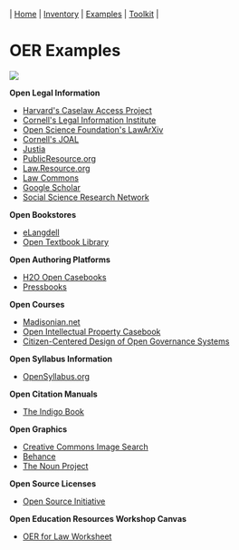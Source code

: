 | [Home](https://legalhackers.github.io/OER-VirtualForum/) | [Inventory](https://legalhackers.github.io/OER-VirtualForum/Inventory.html) | [Examples](https://legalhackers.github.io/OER-VirtualForum/Examples.html) | [Toolkit](https://legalhackers.github.io/OER-VirtualForum/Toolkit.html) |

# OER Examples

![](https://i.imgur.com/vqzqcfU.png)

**Open Legal Information**
* [Harvard's Caselaw Access Project](https://case.law/)
* [Cornell's Legal Information Institute](https://www.law.cornell.edu/wex/index.html)
* [Open Science Foundation's LawArXiv](https://osf.io/preprints/lawarxiv)
* [Cornell's JOAL](https://ojs.law.cornell.edu/index.php/joal)
* [Justia](https://www.justia.com/)
* [PublicResource.org](https://public.resource.org/index.html)
* [Law.Resource.org](https://law.resource.org/)
* [Law Commons](http://network.bepress.com/law/)
* [Google Scholar](https://scholar.google.com/)
* [Social Science Research Network](https://www.ssrn.com/index.cfm/en/)

**Open Bookstores**
* [eLangdell](https://www.cali.org/the-elangdell-bookstore)
* [Open Textbook Library](https://open.umn.edu/opentextbooks/subjects/law)

**Open Authoring Platforms**
* [H2O Open Casebooks](https://opencasebook.org)
* [Pressbooks](https://pressbooks.com/)

**Open Courses**
* [Madisonian.net](http://madisonian.net/home/?page_id=1260)
* [Open Intellectual Property Casebook](https://law.duke.edu/cspd/openip/)
* [Citizen-Centered Design of Open Governance Systems](https://ocw.mit.edu/courses/architecture/4-285-research-topics-in-architecture-citizen-centered-design-of-open-governance-systems-fall-2002/)

**Open Syllabus Information**
* [OpenSyllabus.org](https://opensyllabus.org/)

**Open Citation Manuals**
* [The Indigo Book](https://law.resource.org/pub/us/code/blue/IndigoBook.html)

**Open Graphics**
* [Creative Commons Image Search](https://ccsearch.creativecommons.org/)
* [Behance](https://www.behance.net/)
* [The Noun Project](https://thenounproject.com/)

**Open Source Licenses**
* [Open Source Initiative](https://opensource.org/licenses)

**Open Education Resources Workshop Canvas**
* [OER for Law Worksheet](https://docs.google.com/document/d/1Am9IGAWQ9JWv0SDCnk6ldoZg17weqnUViIoXaaVLklM/edit)
